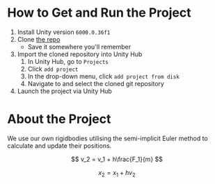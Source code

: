 # How to Get and Run the Project

1. Install Unity version `6000.0.36f1`
2. Clone [the repo](https://github.com/chrisilly/saladEngine)
    - Save it somewhere you'll remember
3. Import the cloned repository into Unity Hub
    1. In Unity Hub, go to `Projects`
    2. Click `add project`
    3. In the drop-down menu, click `add project from disk`
    4. Navigate to and select the cloned git repository
4. Launch the project via Unity Hub

# About the Project

We use our own rigidbodies utilising the semi-implicit Euler method to calculate and update their positions.

$$
v_2 = v_1 + h\frac{F_1}{m}
$$

$$
x_2 = x_1 + hv_2
$$